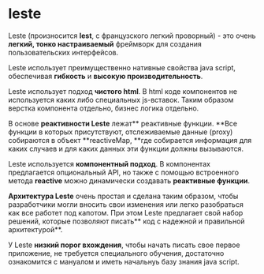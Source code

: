 # leste


Leste (произносится **lest**, с французского легкий проворный) - это очень **легкий, тонко настраиваемый** фреймворк для создания пользовательских интерфейсов. 

Leste использует преимущественно нативные свойства java script, обеспечивая **гибкость** и **высокую производительность**.

Leste использует подход **чистого html**. В html коде компонентов не используется каких либо специальных js-вставок. Таким образом верстка компонента отдельно, бизнес логика отдельно.

В основе **реактивности Leste** лежат** реактивные функции. **Все функции в которых присутствуют, отслеживаемые данные (proxy) собираются в объект **reactiveMap, **где собирается информация для каких случаев и для каких данных эти функции должны вызываются.

Leste используется **компонентный подход**. В компонентах предлагается опциональный API, но также с помощью встроенного метода **reactive** можно динамически создавать **реактивные функции**.

**Архитектура Leste** очень простая и сделана таким образом, чтобы разработчики могли вносить свои изменения или легко разобраться как все работет под капотом. При этом Leste предлагает свой набор решений, которые позволяют писать** код с надежной и правильной архитектурой**. 

У Leste **низкий порог вхождения**, чтобы начать писать свое первое приложение, не требуется специального обучения, достаточно ознакомится с мануалом и иметь начальнуь базу знания java script.

